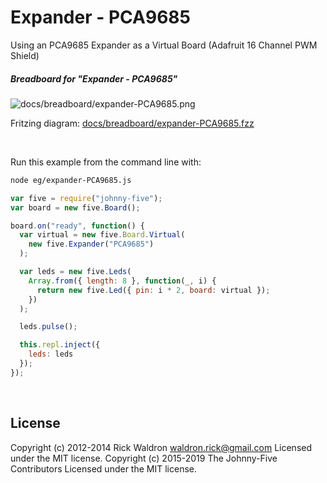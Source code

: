 <!--remove-start-->

# Expander - PCA9685

<!--remove-end-->


Using an PCA9685 Expander as a Virtual Board (Adafruit 16 Channel PWM Shield)





##### Breadboard for "Expander - PCA9685"



![docs/breadboard/expander-PCA9685.png](breadboard/expander-PCA9685.png)<br>

Fritzing diagram: [docs/breadboard/expander-PCA9685.fzz](breadboard/expander-PCA9685.fzz)

&nbsp;




Run this example from the command line with:
```bash
node eg/expander-PCA9685.js
```


```javascript
var five = require("johnny-five");
var board = new five.Board();

board.on("ready", function() {
  var virtual = new five.Board.Virtual(
    new five.Expander("PCA9685")
  );

  var leds = new five.Leds(
    Array.from({ length: 8 }, function(_, i) {
      return new five.Led({ pin: i * 2, board: virtual });
    })
  );

  leds.pulse();

  this.repl.inject({
    leds: leds
  });
});

```








&nbsp;

<!--remove-start-->

## License
Copyright (c) 2012-2014 Rick Waldron <waldron.rick@gmail.com>
Licensed under the MIT license.
Copyright (c) 2015-2019 The Johnny-Five Contributors
Licensed under the MIT license.

<!--remove-end-->
